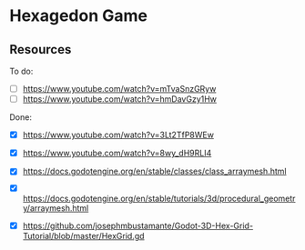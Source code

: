 
# Hexagedon Game

## Resources

To do:

 - [ ] https://www.youtube.com/watch?v=mTvaSnzGRyw
 - [ ] https://www.youtube.com/watch?v=hmDavGzy1Hw

Done:

 - [X] https://www.youtube.com/watch?v=3Lt2TfP8WEw
 - [X] https://www.youtube.com/watch?v=8wy_dH9RLI4
 - [X] https://docs.godotengine.org/en/stable/classes/class_arraymesh.html
 - [X] https://docs.godotengine.org/en/stable/tutorials/3d/procedural_geometry/arraymesh.html
 - [X] https://github.com/josephmbustamante/Godot-3D-Hex-Grid-Tutorial/blob/master/HexGrid.gd

